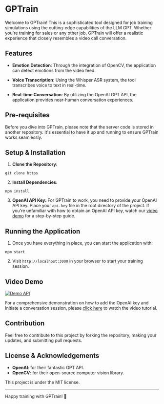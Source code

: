 # GPTrain

Welcome to GPTrain! This is a sophisticated tool designed for job training simulations using the cutting-edge capabilities of the LLM GPT. Whether you're training for sales or any other job, GPTrain will offer a realistic experience that closely resembles a video call conversation.

## Features

- **Emotion Detection**: Through the integration of OpenCV, the application can detect emotions from the video feed.
  
- **Voice Transcription**: Using the Whisper ASR system, the tool transcribes voice to text in real-time.
  
- **Real-time Conversation**: By utilizing the OpenAI GPT API, the application provides near-human conversation experiences.

## Pre-requisites

Before you dive into GPTrain, please note that the server code is stored in another repository. It's essential to have it up and running to ensure GPTrain works seamlessly.

## Setup & Installation

1. **Clone the Repository:**
```
git clone https
```

2. **Install Dependencies:**
```
npm install
```

3. **OpenAI API Key:**
For GPTrain to work, you need to provide your OpenAI API key. Place your `api.key` file in the root directory of the project. If you're unfamiliar with how to obtain an OpenAI API key, watch our [video demo](your-link-here) for a step-by-step guide.

## Running the Application

1. Once you have everything in place, you can start the application with:
```
npm start
```


2. Visit `http://localhost:3000` in your browser to start your training session.

## Video Demo

[![Demo API](./assets/output.gif)]()

For a comprehensive demonstration on how to add the OpenAI key and initiate a conversation session, please [click here](your-link-here) to watch the video tutorial.

## Contribution

Feel free to contribute to this project by forking the repository, making your updates, and submitting pull requests.

## License & Acknowledgements

- **OpenAI**: for their fantastic GPT API.
- **OpenCV**: for their open-source computer vision library.

This project is under the MIT license.

---

Happy training with GPTrain! 🚀
